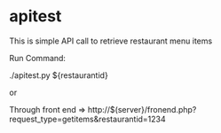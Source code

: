 # apitest
This is simple API call to retrieve restaurant menu items

Run  Command:

./apitest.py ${restaurantid}

or 

Through front end => http://$(server}/fronend.php?request_type=getitems&restaurantid=1234
